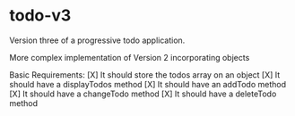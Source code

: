 # todo-v3
Version three of a progressive todo application.

More complex implementation of Version 2 incorporating objects

Basic Requirements:
[X] It should store the todos array on an object
[X] It should have a displayTodos method
[X] It should have an addTodo method
[X] It should have a changeTodo method
[X] It should have a deleteTodo method

